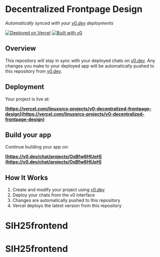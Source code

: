 # Decentralized Frontpage Design

*Automatically synced with your [v0.dev](https://v0.dev) deployments*

[![Deployed on Vercel](https://img.shields.io/badge/Deployed%20on-Vercel-black?style=for-the-badge&logo=vercel)](https://vercel.com/linuxsrcs-projects/v0-decentralized-frontpage-design)
[![Built with v0](https://img.shields.io/badge/Built%20with-v0.dev-black?style=for-the-badge)](https://v0.dev/chat/projects/OxBfw6HfJoH)

## Overview

This repository will stay in sync with your deployed chats on [v0.dev](https://v0.dev).
Any changes you make to your deployed app will be automatically pushed to this repository from [v0.dev](https://v0.dev).

## Deployment

Your project is live at:

**[https://vercel.com/linuxsrcs-projects/v0-decentralized-frontpage-design](https://vercel.com/linuxsrcs-projects/v0-decentralized-frontpage-design)**

## Build your app

Continue building your app on:

**[https://v0.dev/chat/projects/OxBfw6HfJoH](https://v0.dev/chat/projects/OxBfw6HfJoH)**

## How It Works

1. Create and modify your project using [v0.dev](https://v0.dev)
2. Deploy your chats from the v0 interface
3. Changes are automatically pushed to this repository
4. Vercel deploys the latest version from this repository
# SIH25frontend
# SIH25frontend
